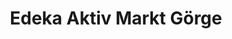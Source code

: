 ---
title: "Edeka Aktiv Markt Görge"
url: /braunschweig/edeka-aktiv-markt-goerge/
shop: Supermarkt
---